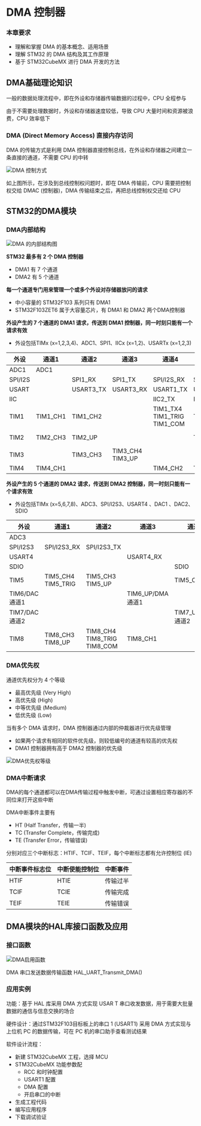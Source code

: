# DMA 控制器
### 本章要求
- 理解和掌握 DMA 的基本概念、适用场景
- 理解 STM32 的 DMA 结构及其工作原理
- 基于 STM32CubeMX 进行 DMA 开发的方法
## DMA基础理论知识
一般的数据处理流程中，即在外设和存储器传输数据的过程中，CPU 全程参与

由于不需要处理数据时，外设和存储器速度较低，导致 CPU 大量时间和资源被浪费，CPU 效率低下

### DMA (Direct Memory Access) 直接内存访问
DMA 的传输方式是利用 DMA 控制器直接控制总线，在外设和存储器之间建立一条直接的通道，不需要 CPU 的中转

![DMA 控制方式](./image/DMA控制方式.png)

如上图所示，在涉及到总线控制权问题时，即在 DMA 传输前，CPU 需要把控制权交给 DMAC (控制器)，DMA 传输结束之后，再把总线控制权交还给 CPU

## STM32的DMA模块

### DMA内部结构
![DMA 的内部结构图](./image/DMA的内部结构图.png)

**STM32 最多有 2 个 DMA 控制器**
- DMA1 有 7 个通道
- DMA2 有 5 个通道

**每一个通道专门用来管理一个或多个外设对存储器放问的请求**
- 中小容量的 STM32F103 系列只有 DMA1
- STM32F103ZET6 属于大容量芯片，有 DMA1 和 DMA2 两个DMA控制器

**外设产生的 7 个通道的 DMA1 请求，传送到 DMA1 控制器，同一时刻只能有一个请求有效**

- 外设包括TIMx (x=1,2,3,4)、ADC1、SPI1、IICx (x=1,2)、USARTx (x=1,2,3)

| 外设    | 通道1    | 通道2     | 通道3                | 通道4                                 | 通道5      | 通道6                 | 通道7                  |
| ------- | -------- | --------- | -------------------- | ------------------------------------- | ---------- | --------------------- | ---------------------- |
| ADC1    | ADC1     |           |                      |                                       |            |                       |                        |
| SPI/I2S |          | SPI1_RX   | SPI1_TX              | SPI/I2S_RX                            | SPI/I2S_TX |                       |                        |
| USART   |          | USART3_TX | USART3_RX            | USART1_TX                             | USART1_RX  | USART2_RX             | USART2_TX              |
| IIC     |          |           |                      | IIC2_TX                               | IIC2_RX    | IIC1_TX               | IIC1_RX                |
| TIM1    | TIM1_CH1 | TIM1_CH2  |                      | TIM1_TX4 <br> TIM1_TRIG <br> TIM1_COM | TIM1_UP    | TIM1_CH3              |                        |
| TIM2    | TIM2_CH3 | TIM2_UP   |                      |                                       | TIM2_CH1   |                       | TIM2_CH2 <br> TIM2_CH4 |
| TIM3    |          | TIM3_CH3  | TIM3_CH4 <br>TIM3_UP |                                       |            | TIM3_CH1<br>TIM3_TRIG |                        |
| TIM4    | TIM4_CH1 |           |                      | TIM4_CH2                              | TIM4_CH3   |                       | TIM4_UP                |


**外设产生的 5 个通道的 DMA2 请求，传送到 DMA2 控制器，同一时刻只能有一个请求有效**

- 外设包括TIMx (x=5,6,7,8)、ADC3、SPI/I2S3、USART4 、DAC1 、DAC2、SDIO

| 外设          | 通道1                   | 通道2                                | 通道3            | 通道4            | 通道5     |
| ------------- | ----------------------- | ------------------------------------ | ---------------- | ---------------- | --------- |
| ADC3          |                         |                                      |                  |                  | ADC3      |
| SPI/I2S3      | SPI/I2S3_RX             | SPI/I2S3_TX                          |                  |                  |           |
| USART4        |                         |                                      | USART4_RX        |                  | USART4_TX |
| SDIO          |                         |                                      |                  | SDIO             |           |
| TIM5          | TIM5_CH4 <br> TIM5_TRIG | TIM5_CH3 <br> TIM5_UP                |                  | TIM5_CH2         | TIM5_CH1  |
| TIM6/DAC通道1 |                         |                                      | TIM6_UP/DMA通道1 |                  |           |
| TIM7/DAC通道2 |                         |                                      |                  | TIM7_UP/DMA通道2 |           |
| TIM8          | TIM8_CH3  <br> TIM8_UP  | TIM8_CH4 <br> TIM8_TRIG <br>TIM8_COM | TIM8_CH1         |                  | TIM8_CH2  |

### DMA优先权
通道优先权分为 4 个等级
- 最高优先级 (Very High)
- 高优先级 (High)
- 中等优先级 (Medium)
- 低优先级 (Low)

当有多个 DMA 请求时，DMA 控制器通过内部的仲裁器进行优先级管理
- 如果两个请求有相同的软件优先级，则较低编号的通道有较高的优先权
- DMA1 控制器拥有高于 DMA2 控制器的优先级

![DMA优先权等级](./image/DMA优先权等级.png)
### DMA中断请求
DMA的每个通道都可以在DMA传输过程中触发中断，可通过设置相应寄存器的不同位来打开这些中断


DMA中断事件主要有
- HT (Half Transfer，传输一半)
- TC (Transfer Complete，传输完成)
- TE (Transfer Error，传输错误)

分别对应三个中断标志：HTIF、TCIF、TEIF，每个中断标志都有允许控制位 (IE)

| 中断事件标志位 | 中断使能控制位 | 中断事件 |
| -------------- | -------------- | -------- |
| HTIF           | HTIE           | 传输过半 |
| TCIF           | TCIE           | 传输完成 |
| TEIF           | TEIE           | 传输错误 |


## DMA模块的HAL库接口函数及应用
### 接口函数
![DMA启用函数](./image/DMA启用函数.png)

DMA 串口发送数据传输函数 HAL_UART_Transmit_DMA()

### 应用实例
功能：基于 HAL 库采用 DMA 方式实现 USAR T 串口收发数据，用于需要大批量数据的通信与信息交换的场合

硬件设计：通过STM32F103目标板上的串口 1 (USART1) 采用 DMA 方式实现与上位机 PC 的数据传输，可在 PC 机的串口助手查看测试结果

软件设计流程：
- 新建 STM32CubeMX 工程，选择 MCU
- STM32CubeMX 功能参数配
  - RCC 和时钟配置
  - USART1 配置
  - DMA 配置
  - 开启串口的中断
- 生成工程代码
- 编写应用程序
- 下载调试验证
